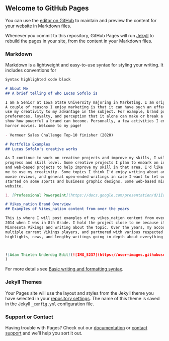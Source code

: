 ## Welcome to GitHub Pages

You can use the [editor on GitHub](https://github.com/Lucsofol/Lucsofol.github.io/edit/main/README.md) to maintain and preview the content for your website in Markdown files.

Whenever you commit to this repository, GitHub Pages will run [Jekyll](https://jekyllrb.com/) to rebuild the pages in your site, from the content in your Markdown files.

### Markdown

Markdown is a lightweight and easy-to-use syntax for styling your writing. It includes conventions for

```markdown
Syntax highlighted code block

# About Me 
## A brief telling of who Lucas Sofolo is   

I am a Senior at Iowa State University majoring in Marketing. I am originally from a small town in Illinois called Roscoe.  
A couple of reasons I enjoy marketing is that it can have such an effect on a business's success and because it allows me to 
use my creativity to my advantage in the subject. For example, brand power and positioning have such an influence on consumer 
preferences, loyalty, and perception that it alone can make or break a firm. Everyone knows Mcdonald's golden arches which go to 
show how powerful a brand can become. Personally, a few activities I enjoy in my free time include running, reading, and watching 
horror movies. Welcome to my page!
  
- Vermeer Sales Challenge Top-10 finisher (2020) 

# Portfolio Examples 
## Lucas Sofolo's creative works

As I continue to work on creative projects and improve my skills, I will publish my finished products here in order to show my 
progress and skill level. Some creative projects I plan to embark on include blogs on various topics, graphic design pleasure works,
and web-based projects to help improve my skill in that area. I'd like to try writing blogs that can combine my interests and allow 
me to use my creativity. Some topics I think I'd enjoy writing about and could also intrigue some internet browsers are sports talk,
movie reviews, and general open-ended writings in case I want to let out thoughts others could relate to. I'd also like to get 
started on some sports and business graphic designs. Some web-based missions I plan to pursue include starting a vikes_nation 
website. 

1. [Professional Powerpoint](https://docs.google.com/presentation/d/1IqK-xvWDBbpabWF7dw0U-yYy-ElCafOwGXuQsGQWVIo/edit?usp=sharing)

# Vikes_nation Brand Overview
## Examples of Vikes_nation content from over the years 

This is where I will post examples of my vikes_nation content from over the years. I started the Vikes_nation Instagram way back in 
2014 when I was in 8th Grade. I hold the project close to me because it was started with no intentions other than a passion for the 
Minnesota Vikings and writing about the topic. Over the years, my account has grown from 0 to 22,000 followers, gotten likes from 
multiple current Vikings players, and partnered with various respected brands. Content I post on the account includes edits, 
highlights, news, and lengthy writings going in-depth about everything Minnesota Vikings. Thank you for the follow and support!  



![Adam Thielen Underdog Edit](![IMG_5237](https://user-images.githubusercontent.com/102264748/165646074-825df6b9-296a-40cb-b089-c07a875aa329.JPG)
)
```

For more details see [Basic writing and formatting syntax](https://docs.github.com/en/github/writing-on-github/getting-started-with-writing-and-formatting-on-github/basic-writing-and-formatting-syntax).

### Jekyll Themes

Your Pages site will use the layout and styles from the Jekyll theme you have selected in your [repository settings](https://github.com/Lucsofol/Lucsofol.github.io/settings/pages). The name of this theme is saved in the Jekyll `_config.yml` configuration file.

### Support or Contact

Having trouble with Pages? Check out our [documentation](https://docs.github.com/categories/github-pages-basics/) or [contact support](https://support.github.com/contact) and we’ll help you sort it out.
